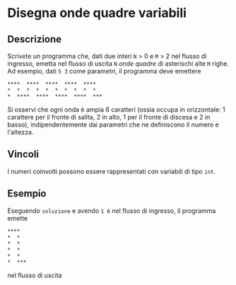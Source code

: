 Disegna onde quadre variabili
=============================

Descrizione
-----------

Scrivete un programma che, dati due interi `N` > 0  e `M` > 2 nel flusso di
ingresso, emetta nel flusso di uscita `N` *onde quadre* di asterischi alte `M`
righe. Ad esempio, dati `5 3` come parametri, il programma deve emettere

    ****  ****  ****  ****  ****
    *  *  *  *  *  *  *  *  *  *
    *  ****  ****  ****  ****  ***

Si osservi che ogni onda è ampia 6 caratteri (ossia occupa in orizzontale: 1
carattere per il fronte di salita, 2 in alto, 1 per il fronte di discesa e 2 in
basso), indipendentemente dai parametri che ne definiscono il numero e
l'altezza.

Vincoli
-------

I numeri coinvolti possono essere rappresentati con variabili di tipo `int`.


Esempio
-------

Eseguendo `soluzione` e avendo `1 6` nel flusso di ingresso, il programma emette

    ****
    *  *
    *  *
    *  *
    *  *
    *  ***

nel flusso di uscita
